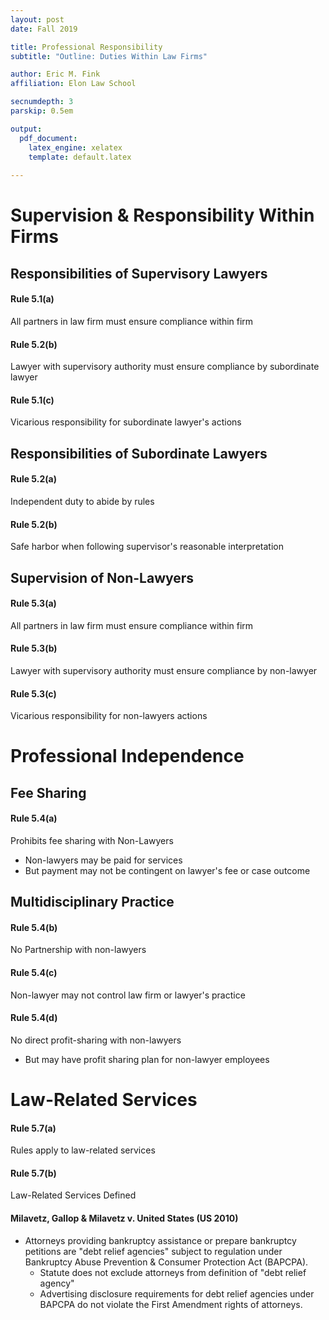 ```yaml
---
layout: post
date: Fall 2019

title: Professional Responsibility
subtitle: "Outline: Duties Within Law Firms"

author: Eric M. Fink
affiliation: Elon Law School 

secnumdepth: 3 
parskip: 0.5em 

output: 
  pdf_document:
    latex_engine: xelatex
    template: default.latex
    
---
```


# Supervision & Responsibility Within Firms

## Responsibilities of Supervisory Lawyers

#### Rule 5.1(a)

All partners in law firm must ensure compliance within firm 

#### Rule 5.2(b)

Lawyer with supervisory authority must ensure compliance by subordinate lawyer 

#### Rule 5.1(c)

Vicarious responsibility for subordinate lawyer's actions 

## Responsibilities of Subordinate Lawyers

#### Rule 5.2(a)

Independent duty to abide by rules

#### Rule 5.2(b)

Safe harbor when following supervisor's reasonable interpretation 

## Supervision of Non-Lawyers

#### Rule 5.3(a)

All partners in law firm must ensure compliance within firm 

#### Rule 5.3(b)

Lawyer with supervisory authority must ensure compliance by non-lawyer

#### Rule 5.3(c)

Vicarious responsibility for non-lawyers actions 

# Professional Independence

## Fee Sharing

#### Rule 5.4(a)

Prohibits fee sharing with Non-Lawyers 

- Non-lawyers may be paid for services
- But payment may not be contingent on lawyer's fee or case outcome 

## Multidisciplinary Practice

#### Rule 5.4(b)

No Partnership with non-lawyers 

#### Rule 5.4(c)

Non-lawyer may not control law firm or lawyer's practice 

#### Rule 5.4(d)

No direct profit-sharing with non-lawyers 

- But may have profit sharing plan for non-lawyer employees 

# Law-Related Services

#### Rule 5.7(a)

Rules apply to law-related services 

#### Rule 5.7(b)

Law-Related Services Defined

#### Milavetz, Gallop & Milavetz v. United States (US 2010)

- Attorneys providing bankruptcy assistance or prepare bankruptcy petitions are "debt relief agencies" subject to regulation under Bankruptcy Abuse Prevention & Consumer Protection Act (BAPCPA). 
  - Statute does not exclude attorneys from definition of "debt relief agency" 
  - Advertising disclosure requirements for debt relief agencies under BAPCPA do not violate the First Amendment rights of attorneys. 